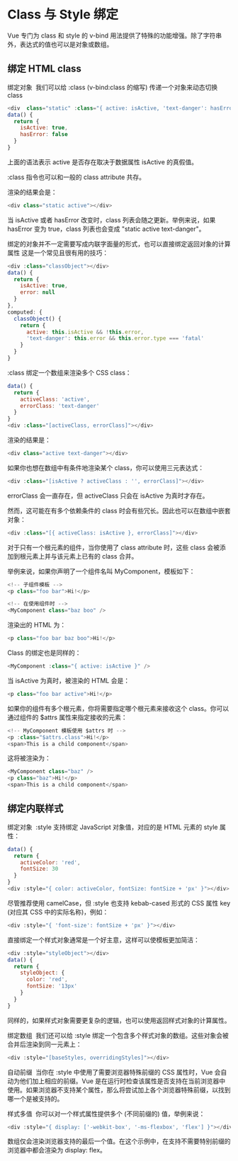 # Class 与 Style 绑定

Vue 专门为 class 和 style 的 v-bind 用法提供了特殊的功能增强。除了字符串外，表达式的值也可以是对象或数组。

## 绑定 HTML class​

绑定对象 ​
我们可以给 :class (v-bind:class 的缩写) 传递一个对象来动态切换 class

```js
<div  class="static" :class="{ active: isActive, 'text-danger': hasError }"></div>
data() {
  return {
    isActive: true,
    hasError: false
  }
}
```

上面的语法表示 active 是否存在取决于数据属性 isActive 的真假值。

:class 指令也可以和一般的 class attribute 共存。

渲染的结果会是：

```js
<div class="static active"></div>
```

当 isActive 或者 hasError 改变时，class 列表会随之更新。举例来说，如果 hasError 变为 true，class 列表也会变成 "static active text-danger"。

绑定的对象并不一定需要写成内联字面量的形式，也可以直接绑定返回对象的计算属性
这是一个常见且很有用的技巧：

```js
<div :class="classObject"></div>
data() {
  return {
    isActive: true,
    error: null
  }
},
computed: {
  classObject() {
    return {
      active: this.isActive && !this.error,
      'text-danger': this.error && this.error.type === 'fatal'
    }
  }
}
```

:class 绑定一个数组来渲染多个 CSS class：

```js
data() {
  return {
    activeClass: 'active',
    errorClass: 'text-danger'
  }
}
<div :class="[activeClass, errorClass]"></div>
```

渲染的结果是：

```js
<div class="active text-danger"></div>
```

如果你也想在数组中有条件地渲染某个 class，你可以使用三元表达式：

```js
<div :class="[isActive ? activeClass : '', errorClass]"></div>
```

errorClass 会一直存在，但 activeClass 只会在 isActive 为真时才存在。

然而，这可能在有多个依赖条件的 class 时会有些冗长。因此也可以在数组中嵌套对象：

```js
<div :class="[{ activeClass: isActive }, errorClass]"></div>
```

对于只有一个根元素的组件，当你使用了 class attribute 时，这些 class 会被添加到根元素上并与该元素上已有的 class 合并。

举例来说，如果你声明了一个组件名叫 MyComponent，模板如下：

```js
<!-- 子组件模板 -->
<p class="foo bar">Hi!</p>
```

```js
<!-- 在使用组件时 -->
<MyComponent class="baz boo" />
```

渲染出的 HTML 为：

```js
<p class="foo bar baz boo">Hi!</p>
```

Class 的绑定也是同样的：

```js
<MyComponent :class="{ active: isActive }" />
```

当 isActive 为真时，被渲染的 HTML 会是：

```js
<p class="foo bar active">Hi!</p>
```

如果你的组件有多个根元素，你将需要指定哪个根元素来接收这个 class。你可以通过组件的 $attrs 属性来指定接收的元素：

```js
<!-- MyComponent 模板使用 $attrs 时 -->
<p :class="$attrs.class">Hi!</p>
<span>This is a child component</span>
```

这将被渲染为：

```js
<MyComponent class="baz" />
<p class="baz">Hi!</p>
<span>This is a child component</span>
```

## 绑定内联样式 ​

绑定对象 ​
:style 支持绑定 JavaScript 对象值，对应的是 HTML 元素的 style 属性：

```js
data() {
  return {
    activeColor: 'red',
    fontSize: 30
  }
}
<div :style="{ color: activeColor, fontSize: fontSize + 'px' }"></div>
```

尽管推荐使用 camelCase，但 :style 也支持 kebab-cased 形式的 CSS 属性 key (对应其 CSS 中的实际名称)，例如：

```js
<div :style="{ 'font-size': fontSize + 'px' }"></div>

```

直接绑定一个样式对象通常是一个好主意，这样可以使模板更加简洁：

```js
<div :style="styleObject"></div>
data() {
  return {
    styleObject: {
      color: 'red',
      fontSize: '13px'
    }
  }
}
```

同样的，如果样式对象需要更复杂的逻辑，也可以使用返回样式对象的计算属性。

绑定数组 ​
我们还可以给 :style 绑定一个包含多个样式对象的数组。这些对象会被合并后渲染到同一元素上：

```js
<div :style="[baseStyles, overridingStyles]"></div>
```

自动前缀 ​
当你在 :style 中使用了需要浏览器特殊前缀的 CSS 属性时，Vue 会自动为他们加上相应的前缀。Vue 是在运行时检查该属性是否支持在当前浏览器中使用。如果浏览器不支持某个属性，那么将尝试加上各个浏览器特殊前缀，以找到哪一个是被支持的。

样式多值 ​
你可以对一个样式属性提供多个 (不同前缀的) 值，举例来说：

```js
<div :style="{ display: ['-webkit-box', '-ms-flexbox', 'flex'] }"></div>
```

数组仅会渲染浏览器支持的最后一个值。在这个示例中，在支持不需要特别前缀的浏览器中都会渲染为 display: flex。
